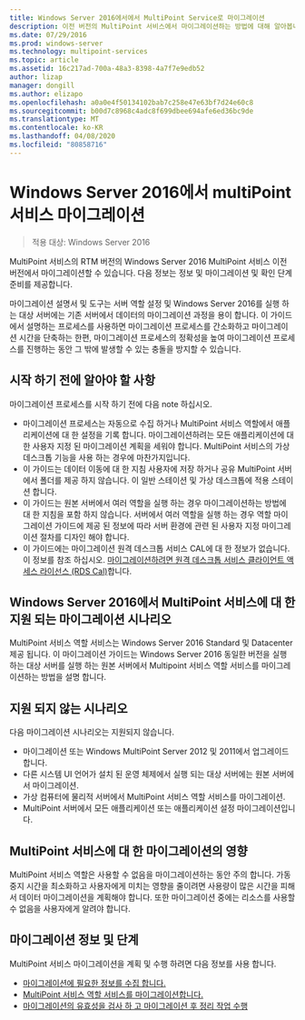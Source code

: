 ```yaml
---
title: Windows Server 2016에서에서 MultiPoint Service로 마이그레이션
description: 이전 버전의 MultiPoint 서비스에서 마이그레이션하는 방법에 대해 알아봅니다.
ms.date: 07/29/2016
ms.prod: windows-server
ms.technology: multipoint-services
ms.topic: article
ms.assetid: 16c217ad-700a-48a3-8398-4a7f7e9edb52
author: lizap
manager: dongill
ms.author: elizapo
ms.openlocfilehash: a0a0e4f50134102bab7c258e47e63bf7d24e60c8
ms.sourcegitcommit: b00d7c8968c4adc8f699dbee694afe6ed36bc9de
ms.translationtype: MT
ms.contentlocale: ko-KR
ms.lasthandoff: 04/08/2020
ms.locfileid: "80858716"
---
```

# <a name="multipoint-services-migration-in-windows-server-2016"></a>Windows Server 2016에서 multiPoint 서비스 마이그레이션
>적용 대상: Windows Server 2016

MultiPoint 서비스의 RTM 버전의 Windows Server 2016 MultiPoint 서비스 이전 버전에서 마이그레이션할 수 있습니다. 다음 정보는 정보 및 마이그레이션 및 확인 단계 준비를 제공합니다.

마이그레이션 설명서 및 도구는 서버 역할 설정 및 Windows Server 2016를 실행 하는 대상 서버에는 기존 서버에서 데이터의 마이그레이션 과정을 용이 합니다. 이 가이드에서 설명하는 프로세스를 사용하면 마이그레이션 프로세스를 간소화하고 마이그레이션 시간을 단축하는 한편, 마이그레이션 프로세스의 정확성을 높여 마이그레이션 프로세스를 진행하는 동안 그 밖에 발생할 수 있는 충돌을 방지할 수 있습니다. 

## <a name="what-to-know-before-you-begin"></a>시작 하기 전에 알아야 할 사항
마이그레이션 프로세스를 시작 하기 전에 다음 note 하십시오.

- 마이그레이션 프로세스는 자동으로 수집 하거나 MultiPoint 서비스 역할에서 애플리케이션에 대 한 설정을 기록 합니다. 마이그레이션하려는 모든 애플리케이션에 대 한 사용자 지정 된 마이그레이션 계획을 세워야 합니다. MultiPoint 서비스의 가상 데스크톱 기능을 사용 하는 경우에 마찬가지입니다.
- 이 가이드는 데이터 이동에 대 한 지침 사용자에 저장 하거나 공유 MultiPoint 서버에서 폴더를 제공 하지 않습니다. 이 일반 스테이션 및 가상 데스크톱에 적용 스테이션 합니다.
- 이 가이드는 원본 서버에서 여러 역할을 실행 하는 경우 마이그레이션하는 방법에 대 한 지침을 포함 하지 않습니다. 서버에서 여러 역할을 실행 하는 경우 역할 마이그레이션 가이드에 제공 된 정보에 따라 서버 환경에 관련 된 사용자 지정 마이그레이션 절차를 디자인 해야 합니다.
- 이 가이드에는 마이그레이션 원격 데스크톱 서비스 CAL에 대 한 정보가 없습니다. 이 정보를 참조 하십시오. [마이그레이션하려면 원격 데스크톱 서비스 클라이언트 액세스 라이선스 (RDS Cal)](https://technet.microsoft.com/library/dd851844.aspx)합니다.

## <a name="supported-migration-scenarios-for-multipoint-services-in-windows-server-2016"></a>Windows Server 2016에서 MultiPoint 서비스에 대 한 지원 되는 마이그레이션 시나리오
MultiPoint 서비스 역할 서비스는 Windows Server 2016 Standard 및 Datacenter 제공 됩니다. 이 마이그레이션 가이드는 Windows Server 2016 동일한 버전을 실행 하는 대상 서버를 실행 하는 원본 서버에서 Multipoint 서비스 역할 서비스를 마이그레이션하는 방법을 설명 합니다.

## <a name="scenarios-that-are-not-supported"></a>지원 되지 않는 시나리오

다음 마이그레이션 시나리오는 지원되지 않습니다.

- 마이그레이션 또는 Windows MultiPoint Server 2012 및 2011에서 업그레이드 합니다.
- 다른 시스템 UI 언어가 설치 된 운영 체제에서 실행 되는 대상 서버에는 원본 서버에서 마이그레이션.
- 가상 컴퓨터에 물리적 서버에서 MultiPoint 서비스 역할 서비스를 마이그레이션.
- MultiPoint 서버에서 모든 애플리케이션 또는 애플리케이션 설정 마이그레이션입니다.

## <a name="the-impact-of-migration-on-multipoint-services"></a>MultiPoint 서비스에 대 한 마이그레이션의 영향
MultiPoint 서비스 역할은 사용할 수 없음을 마이그레이션하는 동안 주의 합니다. 가동 중지 시간을 최소화하고 사용자에게 미치는 영향을 줄이려면 사용량이 많은 시간을 피해서 데이터 마이그레이션을 계획해야 합니다. 또한 마이그레이션 중에는 리소스를 사용할 수 없음을 사용자에게 알려야 합니다.

## <a name="migration-information-and-steps"></a>마이그레이션 정보 및 단계
MultiPoint 서비스 마이그레이션을 계획 및 수행 하려면 다음 정보를 사용 합니다.

- [마이그레이션에 필요한 정보를 수집 합니다.](multipoint-services-migration-preparation.md)
- [MultiPoint 서비스 역할 서비스를 마이그레이션합니다.](multipoint-services-migration-steps.md)
- [마이그레이션의 유효성을 검사 하 고 마이그레이션 후 정리 작업 수행](multipoint-services-post-migration-steps.md)